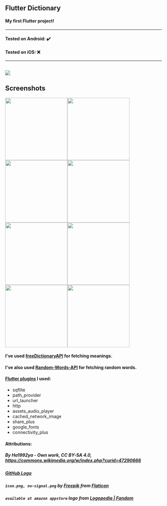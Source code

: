 ## Flutter Dictionary
#### My first Flutter project!
---
#### Tested on Android: ✔️
#### Tested on iOS: ❌
---
[![](https://static.wikia.nocookie.net/logopedia/images/d/d6/Available_at_Amazon_Appstore.svg/revision/latest/scale-to-width-down/185?cb=20201007175539)](https://www.amazon.com/gp/product/B09BG7C574)
---
## Screenshots
<img src="https://imgur.com/Zwvmf6f.png" style="width: 200px; height: auto;"/><img src="https://imgur.com/op8FXf9.png" style="width: 200px; height: auto;"/><img src="https://imgur.com/9IX8XMP.png" style="width: 200px; height: auto;"/><img src="https://imgur.com/3jf1VK4.png" style="width: 200px; height: auto;"/><img src="https://imgur.com/1wcEW6c.png" style="width: 200px; height: auto;"/><img src="https://imgur.com/ZscdrDy.png" style="width: 200px; height: auto;"/><img src="https://imgur.com/IwOYblE.png" style="width: 200px; height: auto;"/><img src="https://imgur.com/Qq5PWFi.png" style="width: 200px; height: auto;"/>

#### I've used [freeDictionaryAPI](https://github.com/meetDeveloper/freeDictionaryAPI) for fetching meanings.
#### I've also used [Random-Words-API](https://github.com/mcnaveen/Random-Words-API) for fetching random words.

#### [Flutter plugins](https://pub.dev) I used:
- sqflite
- path_provider
- url_launcher
- http
- assets_audio_player
- cached_network_image
- share_plus
- google_fonts
- connectivity_plus

#### Attributions:
##### By Ha1992ya - Own work, CC BY-SA 4.0, https://commons.wikimedia.org/w/index.php?curid=47290666
##### [GitHub Logo](https://github.githubassets.com/images/modules/logos_page/GitHub-Mark.png)
##### `icon.png, no-signal.png` by [Freepik](https://www.freepik.com) from [Flaticon](https://www.flaticon.com/)
##### `available at amazon appstore` logo from [Logopedia | Fandom](https://logos.fandom.com/wiki/Amazon_Appstore)